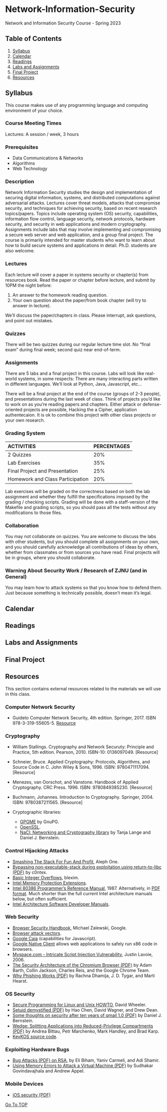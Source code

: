 # Network-Information-Security<a name="TOP"></a>
Network and Information Security Course - Spring 2023

## Table of Contents
1. [Syllabus](#syllabus)
2. [Calendar](#calendar)
3. [Readings](#readings)
4. [Labs and Assignments](#labs-and-assignments)
5. [Final Project](#final-project)
6. [Resources](#resources)

## Syllabus

This course makes use of any programming language and computing environment of your choice.

### Course Meeting Times
Lectures: A session / week, 3 hours

### Prerequisites
* Data Communications & Networks
* Algorithms
* Web Technology

### Description
Network Information Security studies the design and implementation of securing digital information, systems, and distributed computations against adversarial attacks. Lectures cover threat models, attacks that compromise security, and techniques for achieving security, based on recent research topics/papers. Topics include operating system (OS) security, capabilities, information flow control, language security, network protocols, hardware security, and security in web applications and modern cryptography. Assignments include labs that may involve implementing and compromising a secure web server and web application, and a group final project. The course is primarily intended for master students who want to learn about how to build secure systems and applications in detail. Ph.D. students are also welcome.

### Lectures
Each lecture will cover a paper in systems security or chapter(s) from resources book. Read the paper or chapter before lecture, and submit by 10PM the night before:

1. An answer to the homework reading question.
2. Your own question about the paper/from book chapter (will try to answer in lecture).

We’ll discuss the paper/chapters in class. Please interrupt, ask questions, and point out mistakes.

### Quizzes
There will be two quizzes during our regular lecture time slot. No “final exam” during final week; second quiz near end-of-term.

### Assignments
There are 5 labs and a final project in this course. Labs will look like real-world systems, in some respects: There are many interacting parts written in different languages. We’ll look at Python, Java, Javascript, etc…

There will be a final project at the end of the course (groups of 2-3 people), and presentations during the last week of class. Think of projects you’d like to work on as you’re reading papers and chapters. Either attack or defense-oriented projects are possible, Hacking the a Cipher, application authentecaion. It is ok to combine this project with other class projects or your own research.

### Grading System
|ACTIVITIES	                      | PERCENTAGES|
|:---                             |:---        |
|2 Quizzes	                       | 20%        |
|Lab Exercises                    |	35%        |
|Final Project and Presentation   |	25%        |
|Homework and Class Participation |	20%        | 

Lab exercises will be graded on the correctness based on both the lab assignment and whether they fulfill the specifications imposed by the grading / checking scripts. Grading will be done with a staff-version of the Makefile and grading scripts, so you should pass all the tests without any modifications to those files.

### Collaboration
You may not collaborate on quizzes. You are welcome to discuss the labs with other students, but you should complete all assignments on your own, and you should carefully acknowledge all contributions of ideas by others, whether from classmates or from sources you have read. Final projects will be in groups, where you should collaborate.

### Warning About Security Work / Research of ZJNU (and in General)
You may learn how to attack systems so that you know how to defend them. Just because something is technically possible, doesn’t mean it’s legal.


## Calendar

## Readings

## Labs and Assignments

## Final Project

## Resources
This section contains external resources related to the materials we will use in this class.

### Computer Network Security
* Guideto Computer Network Security, 4th edition. Springer, 2017. ISBN 978-3-319-55605-5. [Resource](https://github.com/Madjeisah/Network-Information-Security/blob/master/2017_Book_GuideToComputerNetworkSecurity.pdf)
### Cryptography
* William Stallings. Cryptography and Network Securuty: Principle and Practice, 5th edition. Pearson, 2010. ISBN-10: 0136097049. [Resource]
* Schneier, Bruce. Applied Cryptography: Protocols, Algorithms, and Source Code in C. John Wiley & Sons, 1996. ISBN: 9780471117094. [Resource]
* Menezes, van Oorschot, and Vanstone. Handbook of Applied Cryptography. CRC Press. 1996. ISBN: 9780849385230. [Resource]
* Buchmann, Johannes. Introduction to Cryptography. Springer, 2004. ISBN: 9780387211565. [Resource]

* Cryptographic libraries:
  * [GPGME](https://www.gnupg.org/related_software/gpgme/) by GnuPG.
  * [OpenSSL](https://www.openssl.org/).
  * [NaCl: Networking and Cryptography library](http://nacl.cr.yp.to/) by Tanja Lange and Daniel J. Bernstein.

### Control Hijacking Attacks
* [Smashing The Stack For Fun And Profit](http://phrack.org/issues/49/14.html#article), Aleph One.
* [Bypassing non-executable-stack during exploitation using return-to-libc (PDF)](http://css.csail.mit.edu/6.858/2014/readings/return-to-libc.pdf) by c0ntex.
* [Basic Integer Overflows](http://phrack.org/issues/60/10.html#article), blexim.
* [Intel Memory Protection Extensions](https://www.intel.com/content/www/us/en/developer/overview.html#gs.ob34l9).
* [Intel 80386 Programmer’s Reference Manual](http://css.csail.mit.edu/6.858/2014/readings/i386/toc.htm), 1987. Alternatively, in [PDF format](http://css.csail.mit.edu/6.858/2014/readings/i386.pdf). Much shorter than the full current Intel architecture manuals below, but often sufficient.
* [Intel Architecture Software Developer Manuals](https://www.intel.com/content/www/us/en/developer/articles/technical/intel-sdm.html).

### Web Security
* [Browser Security Handbook](https://code.google.com/archive/p/browsersec/wikis/Main.wiki), Michael Zalewski, Google.
* [Browser attack vectors](https://code.google.com/archive/p/google-caja/wikis/AttackVectors.wiki).
* [Google Caja](https://code.google.com/archive/p/google-caja/) (capabilities for Javascript).
* [Google Native Client](https://bugs.chromium.org/p/nativeclient/issues/list) allows web applications to safely run x86 code in browsers.
* [Myspace.com - Intricate Script Injection Vulnerability](https://bugtraq.securityfocus.com/archive), Justin Lavoie, 2006.
* [The Security Architecture of the Chromium Browser (PDF)](http://seclab.stanford.edu/websec/chromium/chromium-security-architecture.pdf) by Adam Barth, Collin Jackson, Charles Reis, and the Google Chrome Team.
* [Why Phishing Works (PDF)](https://people.eecs.berkeley.edu/~tygar/papers/Phishing/why_phishing_works.pdf) by Rachna Dhamija, J. D. Tygar, and Marti Hearst.

### OS Security
* [Secure Programming for Linux and Unix HOWTO](https://dwheeler.com/secure-programs/), David Wheeler.
* [Setuid demystified (PDF)](https://people.eecs.berkeley.edu/~daw/papers/setuid-usenix02.pdf) by Hao Chen, David Wagner, and Drew Dean.
* [Some thoughts on security after ten years of qmail 1.0 (PDF)](http://cr.yp.to/qmail/qmailsec-20071101.pdf) by Daniel J. Bernstein.
* [Wedge: Splitting Applications into Reduced-Privilege Compartments (PDF)](http://css.csail.mit.edu/6.858/2014/readings/wedge.pdf) by Andrea Bittau, Petr Marchenko, Mark Handley, and Brad Karp.
* [KeyKOS source code](http://css.csail.mit.edu/6.858/2014/readings/keykos/).

### Exploiting Hardware Bugs
* [Bug Attacks (PDF) on RSA](https://link.springer.com/chapter/10.1007/978-3-540-85174-5_13), by Eli Biham, Yaniv Carmeli, and Adi Shamir.
* [Using Memory Errors to Attack a Virtual Machine (PDF)](https://www.cs.princeton.edu/~appel/papers/memerr.pdf) by Sudhakar Govindavajhala and Andrew Appel.

### Mobile Devices
* [iOS security (PDF)](http://css.csail.mit.edu/6.858/2014/readings/ios-security-may12.pdf)












[Go To TOP](#TOP) 


